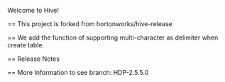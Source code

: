 Welcome to Hive!

== This project is forked from hortonworks/hive-release

== We add the function of supporting multi-character as delimiter when create table.

== Release Notes

== More Information to see branch: HDP-2.5.5.0
